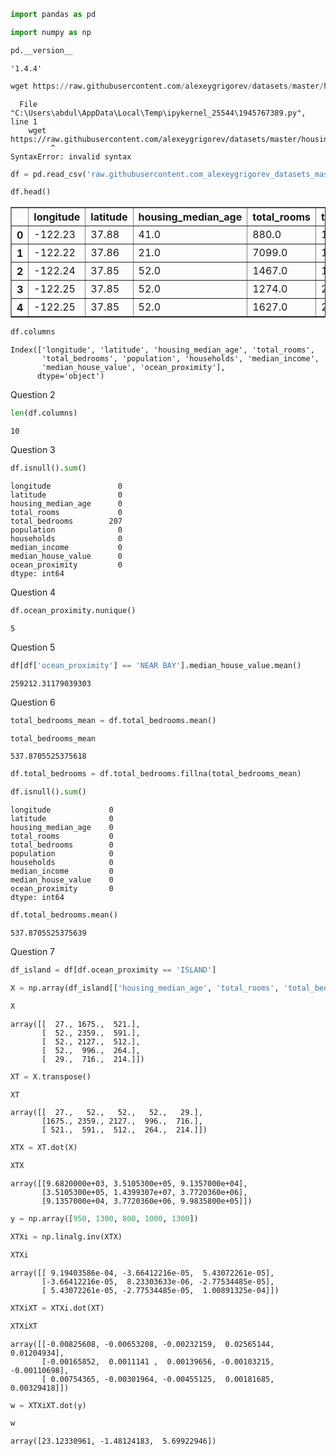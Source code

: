 ```python
import pandas as pd
```


```python
import numpy as np
```


```python
pd.__version__
```




    '1.4.4'




```python
wget https://raw.githubusercontent.com/alexeygrigorev/datasets/master/housing.csv
```


      File "C:\Users\abdul\AppData\Local\Temp\ipykernel_25544\1945767389.py", line 1
        wget https://raw.githubusercontent.com/alexeygrigorev/datasets/master/housing.csv
             ^
    SyntaxError: invalid syntax
    



```python
df = pd.read_csv('raw.githubusercontent.com_alexeygrigorev_datasets_master_housing.csv')
```


```python
df.head()
```




<div>
<style scoped>
    .dataframe tbody tr th:only-of-type {
        vertical-align: middle;
    }

    .dataframe tbody tr th {
        vertical-align: top;
    }

    .dataframe thead th {
        text-align: right;
    }
</style>
<table border="1" class="dataframe">
  <thead>
    <tr style="text-align: right;">
      <th></th>
      <th>longitude</th>
      <th>latitude</th>
      <th>housing_median_age</th>
      <th>total_rooms</th>
      <th>total_bedrooms</th>
      <th>population</th>
      <th>households</th>
      <th>median_income</th>
      <th>median_house_value</th>
      <th>ocean_proximity</th>
    </tr>
  </thead>
  <tbody>
    <tr>
      <th>0</th>
      <td>-122.23</td>
      <td>37.88</td>
      <td>41.0</td>
      <td>880.0</td>
      <td>129.0</td>
      <td>322.0</td>
      <td>126.0</td>
      <td>8.3252</td>
      <td>452600.0</td>
      <td>NEAR BAY</td>
    </tr>
    <tr>
      <th>1</th>
      <td>-122.22</td>
      <td>37.86</td>
      <td>21.0</td>
      <td>7099.0</td>
      <td>1106.0</td>
      <td>2401.0</td>
      <td>1138.0</td>
      <td>8.3014</td>
      <td>358500.0</td>
      <td>NEAR BAY</td>
    </tr>
    <tr>
      <th>2</th>
      <td>-122.24</td>
      <td>37.85</td>
      <td>52.0</td>
      <td>1467.0</td>
      <td>190.0</td>
      <td>496.0</td>
      <td>177.0</td>
      <td>7.2574</td>
      <td>352100.0</td>
      <td>NEAR BAY</td>
    </tr>
    <tr>
      <th>3</th>
      <td>-122.25</td>
      <td>37.85</td>
      <td>52.0</td>
      <td>1274.0</td>
      <td>235.0</td>
      <td>558.0</td>
      <td>219.0</td>
      <td>5.6431</td>
      <td>341300.0</td>
      <td>NEAR BAY</td>
    </tr>
    <tr>
      <th>4</th>
      <td>-122.25</td>
      <td>37.85</td>
      <td>52.0</td>
      <td>1627.0</td>
      <td>280.0</td>
      <td>565.0</td>
      <td>259.0</td>
      <td>3.8462</td>
      <td>342200.0</td>
      <td>NEAR BAY</td>
    </tr>
  </tbody>
</table>
</div>




```python
df.columns
```




    Index(['longitude', 'latitude', 'housing_median_age', 'total_rooms',
           'total_bedrooms', 'population', 'households', 'median_income',
           'median_house_value', 'ocean_proximity'],
          dtype='object')



Question 2


```python
len(df.columns)
```




    10



Question 3


```python
df.isnull().sum()
```




    longitude               0
    latitude                0
    housing_median_age      0
    total_rooms             0
    total_bedrooms        207
    population              0
    households              0
    median_income           0
    median_house_value      0
    ocean_proximity         0
    dtype: int64



Question 4


```python
df.ocean_proximity.nunique()
```




    5



Question 5


```python
df[df['ocean_proximity'] == 'NEAR BAY'].median_house_value.mean()
```




    259212.31179039303



Question 6


```python
total_bedrooms_mean = df.total_bedrooms.mean()
```


```python
total_bedrooms_mean
```




    537.8705525375618




```python
df.total_bedrooms = df.total_bedrooms.fillna(total_bedrooms_mean)
```


```python
df.isnull().sum()
```




    longitude             0
    latitude              0
    housing_median_age    0
    total_rooms           0
    total_bedrooms        0
    population            0
    households            0
    median_income         0
    median_house_value    0
    ocean_proximity       0
    dtype: int64




```python
df.total_bedrooms.mean()
```




    537.8705525375639



Question 7


```python
df_island = df[df.ocean_proximity == 'ISLAND']
```


```python
X = np.array(df_island[['housing_median_age', 'total_rooms', 'total_bedrooms']])
```


```python
X
```




    array([[  27., 1675.,  521.],
           [  52., 2359.,  591.],
           [  52., 2127.,  512.],
           [  52.,  996.,  264.],
           [  29.,  716.,  214.]])




```python
XT = X.transpose()
```


```python
XT
```




    array([[  27.,   52.,   52.,   52.,   29.],
           [1675., 2359., 2127.,  996.,  716.],
           [ 521.,  591.,  512.,  264.,  214.]])




```python
XTX = XT.dot(X)
```


```python
XTX
```




    array([[9.6820000e+03, 3.5105300e+05, 9.1357000e+04],
           [3.5105300e+05, 1.4399307e+07, 3.7720360e+06],
           [9.1357000e+04, 3.7720360e+06, 9.9835800e+05]])




```python
y = np.array([950, 1300, 800, 1000, 1300])
```


```python
XTXi = np.linalg.inv(XTX)
```


```python
XTXi
```




    array([[ 9.19403586e-04, -3.66412216e-05,  5.43072261e-05],
           [-3.66412216e-05,  8.23303633e-06, -2.77534485e-05],
           [ 5.43072261e-05, -2.77534485e-05,  1.00891325e-04]])




```python
XTXiXT = XTXi.dot(XT)
```


```python
XTXiXT
```




    array([[-0.00825608, -0.00653208, -0.00232159,  0.02565144,  0.01204934],
           [-0.00165852,  0.0011141 ,  0.00139656, -0.00103215, -0.00110698],
           [ 0.00754365, -0.00301964, -0.00455125,  0.00181685,  0.00329418]])




```python
w = XTXiXT.dot(y)
```


```python
w
```




    array([23.12330961, -1.48124183,  5.69922946])




```python

```

